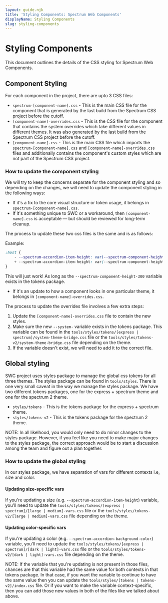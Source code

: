```yaml
---
layout: guide.njk
title: 'Styling Components: Spectrum Web Components'
displayName: Styling Components
slug: styling-components
---
```


# Styling Components

This document outlines the details of the CSS styling for Spectrum Web Components.

## Component Styling

For each component in the project, there are upto 3 CSS files:

-   `spectrum-[component-name].css` - This is the main CSS file for the component that is generated by the last build from the Spectrum CSS project before the cutoff.
-   `[component-name]-overrides.css` - This is the CSS file for the component that contains the system overrides which take different values in different themes. It was also generated by the last build from the Spectrum CSS project before the cutoff.
-   `[component-name].css` - This is the main CSS file which imports the `spectrum-[component-name].css` and `[component-name]-overrides.css` files and additionally contains the component's custom styles which are not part of the Spectrum CSS project.

### How to update the component styling

We will try to keep the concerns separate for the component styling and so depending on the changes, we will need to update the component styling in the following ways:

-   If it's a fix to the core visual structure or token usage, it belongs in `spectrum-[component-name].css`.
-   If it's something unique to SWC or a workaround, then `[component-name].css` is acceptable — but should be reviewed for long-term cleanup.

The process to update these two css files is the same and is as follows:

Example:

```css
:host {
    - --spectrum-accordion-item-height: var(--spectrum-component-height-200);
    + --spectrum-accordion-item-height: var(--spectrum-component-height-300);
}
```

This will just work! As long as the `--spectrum-component-height-300` variable exists in the tokens package.

-   If it's an update to how a component looks in one particular theme, it belongs in `[component-name]-overrides.css`.

The process to update the overrides file involves a few extra steps:

1. Update the `[component-name]-overrides.css` file to contain the new styles.
2. Make sure the new `--system-` variable exists in the tokens package. This variable can be found in the `tools/styles/tokens/[express | spectrum]/system-theme-bridge.css` file or the `tools/styles/tokens-v2/system-theme-bridge.css` file depending on the theme.
3. If the variable doesn't exist, we will need to add it to the correct file.

## Global styling

SWC project uses styles package to manage the global css tokens for all three themes. The styles package can be found in `tools/styles`. There is one very small caveat in the way we manage the styles package. We have two different tokens packages, one for the express + spectrum theme and one for the spectrum 2 theme.

-   `styles/tokens` - This is the tokens package for the express + spectrum theme.
-   `styles/tokens-v2` - This is the tokens package for the spectrum 2 theme.

NOTE: In all likelhood, you would only need to do minor changes to the styles package. However, if you feel like you need to make major changes to the styles package, the correct approach would be to start a discussion among the team and figure out a plan together.

### How to update the global styling

In our styles package, we have separation of vars for different contexts i.e, size and color.

#### Updating size-specific vars

If you're updating a size (e.g. `--spectrum-accordion-item-height`) variable, you'll need to update the `tools/styles/tokens/[express | spectrum]/[large | medium]-vars.css` file or the `tools/styles/tokens-v2/[large | medium]-vars.css` file depending on the theme.

#### Updating color-specific vars

If you're updating a color (e.g. `--spectrum-accordion-background-color`) variable, you'll need to update the `tools/styles/tokens/[express | spectrum]/[dark | light]-vars.css` file or the `tools/styles/tokens-v2/[dark | light]-vars.css` file depending on the theme.

NOTE: If the variable that you're updating is not present in those files, chances are that this variable had the same value for both contexts in that tokens package. In that case, if you want the variable to continue to have the same value then you can update the `tools/styles/[tokens | tokens-v2]/index.css` file.
Or if you want to make the variable context-specific, then you can add those new values in both of the files like we talked about above.
